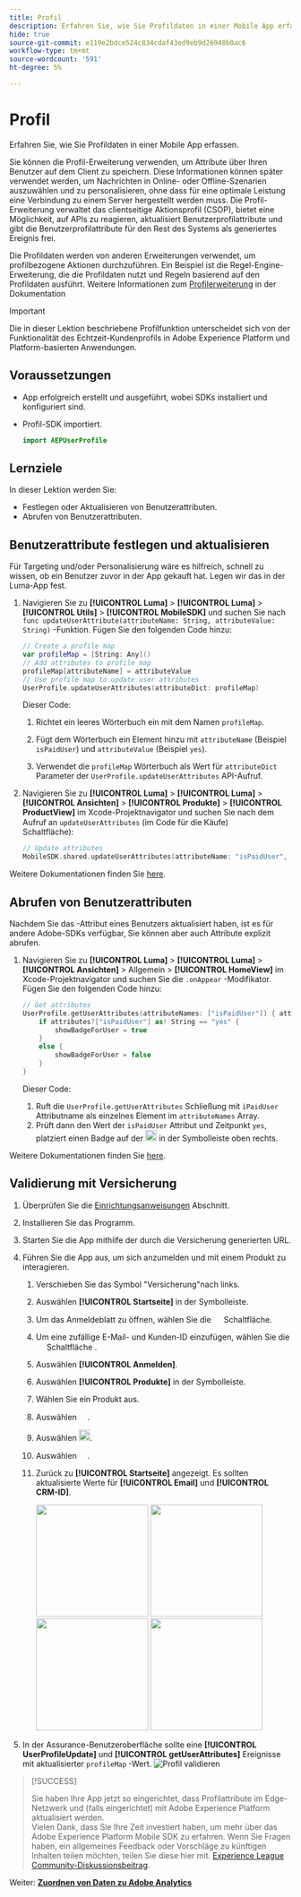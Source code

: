 ```yaml
---
title: Profil
description: Erfahren Sie, wie Sie Profildaten in einer Mobile App erfassen.
hide: true
source-git-commit: e119e2bdce524c834cdaf43ed9eb9d26948b0ac6
workflow-type: tm+mt
source-wordcount: '591'
ht-degree: 5%

---
```


# Profil

Erfahren Sie, wie Sie Profildaten in einer Mobile App erfassen.

Sie können die Profil-Erweiterung verwenden, um Attribute über Ihren Benutzer auf dem Client zu speichern. Diese Informationen können später verwendet werden, um Nachrichten in Online- oder Offline-Szenarien auszuwählen und zu personalisieren, ohne dass für eine optimale Leistung eine Verbindung zu einem Server hergestellt werden muss. Die Profil-Erweiterung verwaltet das clientseitige Aktionsprofil (CSOP), bietet eine Möglichkeit, auf APIs zu reagieren, aktualisiert Benutzerprofilattribute und gibt die Benutzerprofilattribute für den Rest des Systems als generiertes Ereignis frei.

Die Profildaten werden von anderen Erweiterungen verwendet, um profilbezogene Aktionen durchzuführen. Ein Beispiel ist die Regel-Engine-Erweiterung, die die Profildaten nutzt und Regeln basierend auf den Profildaten ausführt. Weitere Informationen zum [Profilerweiterung](https://developer.adobe.com/client-sdks/documentation/profile/) in der Dokumentation

>[!IMPORTANT]
>
>Die in dieser Lektion beschriebene Profilfunktion unterscheidet sich von der Funktionalität des Echtzeit-Kundenprofils in Adobe Experience Platform und Platform-basierten Anwendungen.


## Voraussetzungen

* App erfolgreich erstellt und ausgeführt, wobei SDKs installiert und konfiguriert sind.
* Profil-SDK importiert.

  ```swift
  import AEPUserProfile
  ```

## Lernziele

In dieser Lektion werden Sie:

* Festlegen oder Aktualisieren von Benutzerattributen.
* Abrufen von Benutzerattributen.


## Benutzerattribute festlegen und aktualisieren

Für Targeting und/oder Personalisierung wäre es hilfreich, schnell zu wissen, ob ein Benutzer zuvor in der App gekauft hat. Legen wir das in der Luma-App fest.

1. Navigieren Sie zu **[!UICONTROL Luma]** > **[!UICONTROL Luma]** > **[!UICONTROL Utils]** >  **[!UICONTROL MobileSDK]** und suchen Sie nach `func updateUserAttribute(attributeName: String, attributeValue: String)` -Funktion. Fügen Sie den folgenden Code hinzu:

   ```swift
   // Create a profile map
   var profileMap = [String: Any]()
   // Add attributes to profile map
   profileMap[attributeName] = attributeValue
   // Use profile map to update user attributes
   UserProfile.updateUserAttributes(attributeDict: profileMap)
   ```

   Dieser Code:

   1. Richtet ein leeres Wörterbuch ein mit dem Namen `profileMap`.

   1. Fügt dem Wörterbuch ein Element hinzu mit `attributeName` (Beispiel `isPaidUser`) und `attributeValue` (Beispiel `yes`).

   1. Verwendet die `profileMap` Wörterbuch als Wert für `attributeDict` Parameter der `UserProfile.updateUserAttributes` API-Aufruf.

1. Navigieren Sie zu **[!UICONTROL Luma]** > **[!UICONTROL Luma]** > **[!UICONTROL Ansichten]** > **[!UICONTROL Produkte]** > **[!UICONTROL ProductView]** im Xcode-Projektnavigator und suchen Sie nach dem Aufruf an `updateUserAttributes` (im Code für die Käufe) <img src="assets/purchase.png" width="15" /> Schaltfläche):

   ```swift
   // Update attributes
   MobileSDK.shared.updateUserAttributes(attributeName: "isPaidUser", attributeValue: "yes")
   ```

Weitere Dokumentationen finden Sie [here](https://developer.adobe.com/client-sdks/documentation/profile/api-reference/#updateuserattribute).

## Abrufen von Benutzerattributen

Nachdem Sie das -Attribut eines Benutzers aktualisiert haben, ist es für andere Adobe-SDKs verfügbar, Sie können aber auch Attribute explizit abrufen.

1. Navigieren Sie zu **[!UICONTROL Luma]** > **[!UICONTROL Luma]** > **[!UICONTROL Ansichten]** > Allgemein > **[!UICONTROL HomeView]** im Xcode-Projektnavigator und suchen Sie die `.onAppear` -Modifikator. Fügen Sie den folgenden Code hinzu:

   ```swift
   // Get attributes
   UserProfile.getUserAttributes(attributeNames: ["isPaidUser"]) { attributes, error in
       if attributes?["isPaidUser"] as! String == "yes" {
           showBadgeForUser = true
       }
       else {
           showBadgeForUser = false
       }
   }
   ```

   Dieser Code:

   1. Ruft die `UserProfile.getUserAttributes` Schließung mit `iPaidUser` Attributname als einzelnes Element im `attributeNames` Array.
   1. Prüft dann den Wert der `isPaidUser` Attribut und Zeitpunkt `yes`, platziert einen Badge auf der <img src="assets/paiduser.png" width="20" /> in der Symbolleiste oben rechts.

Weitere Dokumentationen finden Sie [here](https://developer.adobe.com/client-sdks/documentation/profile/api-reference/#getuserattributes).

## Validierung mit Versicherung

1. Überprüfen Sie die [Einrichtungsanweisungen](assurance.md) Abschnitt.
1. Installieren Sie das Programm.
1. Starten Sie die App mithilfe der durch die Versicherung generierten URL.
1. Führen Sie die App aus, um sich anzumelden und mit einem Produkt zu interagieren.

   1. Verschieben Sie das Symbol &quot;Versicherung&quot;nach links.
   1. Auswählen **[!UICONTROL Startseite]** in der Symbolleiste.
   1. Um das Anmeldeblatt zu öffnen, wählen Sie die <img src="assets/login.png" width="15" /> Schaltfläche.
   1. Um eine zufällige E-Mail- und Kunden-ID einzufügen, wählen Sie die <img src="assets/insert.png" width="15" /> Schaltfläche .
   1. Auswählen **[!UICONTROL Anmelden]**.
   1. Auswählen **[!UICONTROL Produkte]** in der Symbolleiste.
   1. Wählen Sie ein Produkt aus.
   1. Auswählen <img src="assets/saveforlater.png" width="15" />.
   1. Auswählen <img src="assets/addtocart.png" width="20" />.
   1. Auswählen <img src="assets/purchase.png" width="15" />.
   1. Zurück zu **[!UICONTROL Startseite]** angezeigt. Es sollten aktualisierte Werte für **[!UICONTROL Email]** und **[!UICONTROL CRM-ID]**.

      <img src="./assets/mobile-app-events-1.png" width="200"> <img src="./assets/mobile-app-events-2.png" width="200"> <img src="./assets/mobile-app-events-3.png" width="200"> <img src="./assets/personbadges.png" width="200">

1. In der Assurance-Benutzeroberfläche sollte eine **[!UICONTROL UserProfileUpdate]** und **[!UICONTROL getUserAttributes]** Ereignisse mit aktualisierter `profileMap` -Wert.
   ![Profil validieren](assets/profile-validate.png)

>[!SUCCESS]
>
>Sie haben Ihre App jetzt so eingerichtet, dass Profilattribute im Edge-Netzwerk und (falls eingerichtet) mit Adobe Experience Platform aktualisiert werden.<br/>Vielen Dank, dass Sie Ihre Zeit investiert haben, um mehr über das Adobe Experience Platform Mobile SDK zu erfahren. Wenn Sie Fragen haben, ein allgemeines Feedback oder Vorschläge zu künftigen Inhalten teilen möchten, teilen Sie diese hier mit. [Experience League Community-Diskussionsbeitrag](https://experienceleaguecommunities.adobe.com/t5/adobe-experience-platform-launch/tutorial-discussion-implement-adobe-experience-cloud-in-mobile/td-p/443796).

Weiter: **[Zuordnen von Daten zu Adobe Analytics](analytics.md)**
